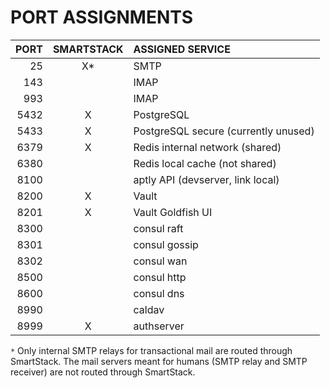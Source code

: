 # PORT ASSIGNMENTS

PORT   | SMARTSTACK | ASSIGNED SERVICE
------:|:----------:|:-----------------------------------------
  25   |      X*    | SMTP
 143   |            | IMAP
 993   |            | IMAP
5432   |      X     | PostgreSQL
5433   |      X     | PostgreSQL secure (currently unused)
6379   |      X     | Redis internal network (shared)
6380   |            | Redis local cache (not shared)
8100   |            | aptly API (devserver, link local)
8200   |      X     | Vault
8201   |      X     | Vault Goldfish UI
8300   |            | consul raft
8301   |            | consul gossip
8302   |            | consul wan
8500   |            | consul http
8600   |            | consul dns
8990   |            | caldav
8999   |      X     | authserver



`*` Only internal SMTP relays for transactional mail are routed through
SmartStack. The mail servers meant for humans (SMTP relay and SMTP
receiver) are not routed through SmartStack.
